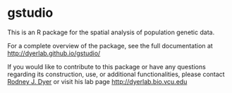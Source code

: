 gstudio
=======

This is an R package for the spatial analysis of population genetic data.  

For a complete overview of the package, see the full documentation at http://dyerlab.github.io/gstudio/


If you would like to contribute to this package or have any questions regarding its construction, use, or additional functionalities, please contact [Rodney J. Dyer](mailto:rjdyer@vcu.edu) or visit his lab page http://dyerlab.bio.vcu.edu 



